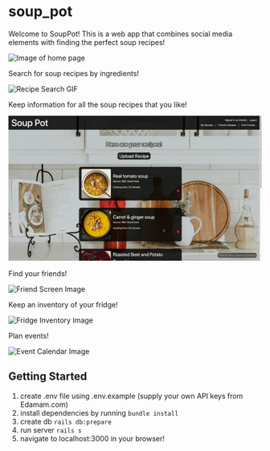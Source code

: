 # soup_pot

Welcome to SoupPot! This is a web app that combines social media elements with finding the perfect soup recipes!

![Image of home page](/docs/screencaps/homepage.png "Home Page")

Search for soup recipes by ingredients!

![Recipe Search GIF](/docs/screencaps/recipe_search.gif "Searching for a recipe")

Keep information for all the soup recipes that you like!

![Saved Recipes GIF](/docs/screencaps/saved_recipes.gif "View all of your saved recipes!")

Find your friends!

![Friend Screen Image](/docs/screencaps/findfriends.png "Find your friends!")

Keep an inventory of your fridge!

![Fridge Inventory Image](/docs/screencaps/fridge.png "Fridge Contents")

Plan events!

![Event Calendar Image](/docs/screencaps/calendar.png "Create and attend events!")

## Getting Started

1. create .env file using .env.example (supply your own API keys from Edamam.com)
2. install dependencies by running `bundle install`
3. create db `rails db:prepare`
4. run server `rails s`
5. navigate to localhost:3000 in your browser!